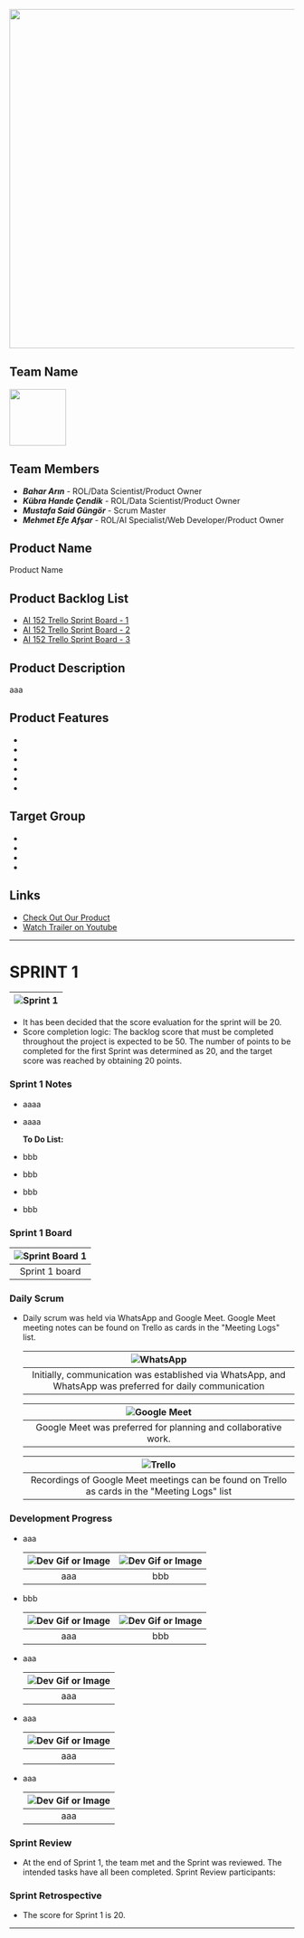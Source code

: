 <p align="center">
  <img src="images/image-1.png" width="600">
</p>


## Team Name
<img src="images/image-2.png" width="100">

## Team Members
- ***Bahar Arın*** - ROL/Data Scientist/Product Owner
- ***Kübra Hande Çendik*** - ROL/Data Scientist/Product Owner
- ***Mustafa Said Güngör*** - Scrum Master
- ***Mehmet Efe Afşar*** - ROL/AI Specialist/Web Developer/Product Owner
<!-- - ***Pınar Güzel*** - ROL/AI Specialist/Web Developer/Product Owner -->

## Product Name
Product Name


## Product Backlog List
- [AI 152 Trello Sprint Board - 1](https://trello.com/b/QcRPIhZZ/1-sprint)
- [AI 152 Trello Sprint Board - 2](https://trello.com/b/wnCAaBHt/2-sprint)
- [AI 152 Trello Sprint Board - 3](https://trello.com/b/xcPH4JYu/3-sprint)

## Product Description
aaa

## Product Features
- 
- 
- 
- 
- 
- 

## Target Group
- 
- 
- 
- 

## Links
- [Check Out Our Product](https://github.com/mustafagungormd/Bootcamp_AI-152)
- [Watch Trailer on Youtube](https://www.youtube.com/watch?v=LpNVf8sczqU)

---
# **SPRINT 1**

   | ![Sprint 1](images/image-3.png) |
   |:---------------------------------:|

- It has been decided that the score evaluation for the sprint will be 20.
- Score completion logic: The backlog score that must be completed throughout the project is expected to be 50. The number of points to be completed for the first Sprint was determined as 20, and the target score was reached by obtaining 20 points.

### **Sprint 1 Notes**
- aaaa
- aaaa <br>

  **To Do List:**
- bbb
- bbb
- bbb
- bbb

### **Sprint 1 Board**
   | ![Sprint Board 1](images/image-4.png) |
   |:---------------------------------:|
   | Sprint 1 board                         |

### **Daily Scrum**

* Daily scrum was held via WhatsApp and Google Meet. Google Meet meeting notes can be found on Trello as cards in the "Meeting Logs" list.

   | ![WhatsApp](images/image-5.png) |
   |:---------------------------------:|
   | Initially, communication was established via WhatsApp, and WhatsApp was preferred for daily communication                         |

   | ![Google Meet](images/image-6.png) |
   |:---------------------------------:|
   | Google Meet was preferred for planning and collaborative work.                         |

   | ![Trello](images/image-7.png) |
   |:---------------------------------:|
   | Recordings of Google Meet meetings can be found on Trello as cards in the "Meeting Logs" list                         |

  
### **Development Progress**
* aaa

   | ![Dev Gif or Image](images/image-9.png) | ![Dev Gif or Image](images/image-10.png) |
   |:---------------------------------:|:-----------------------------------:|
   | aaa                        | bbb                        |

* bbb

   | ![Dev Gif or Image](images/image-11.png) | ![Dev Gif or Image](images/image-12.png) |
   |:---------------------------------:|:-----------------------------------:|
   | aaa                        | bbb                         |

* aaa

   | ![Dev Gif or Image](images/image-13.png) |
   |:---------------------------------:|
   | aaa                       |

* aaa

   | ![Dev Gif or Image](images/image-14.png) |
   |:---------------------------------:|
   | aaa                        |

* aaa

   | ![Dev Gif or Image](images/image-15.png) |
   |:---------------------------------:|
   | aaa                         |


 ### **Sprint Review**
- At the end of Sprint 1, the team met and the Sprint was reviewed. The intended tasks have all been completed. 
Sprint Review participants:




 ### **Sprint Retrospective**
- The score for Sprint 1 is 20.


---
